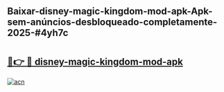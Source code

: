 ## Baixar-disney-magic-kingdom-mod-apk-Apk-sem-anúncios-desbloqueado-completamente-2025-#4yh7c

# <h2><a href="https://ainizakaria.my?title=disney-magic-kingdom-mod-apk&ref=20M">🔗👉 🔴 disney-magic-kingdom-mod-apk</a></h2>

[![acn](https://github.com/user-attachments/assets/0f9c940e-d8b0-45ae-aac7-cd30a18b3e1c)](https://ainizakaria.my?title=disney-magic-kingdom-mod-apk&ref=20M)

